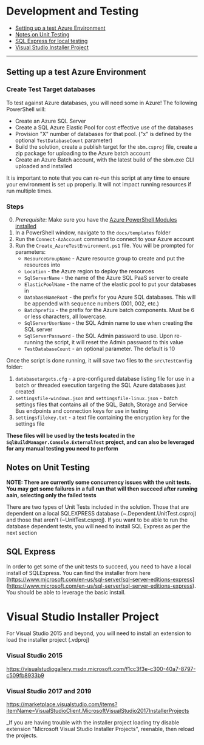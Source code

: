 # Development and Testing

- [Setting up a test Azure Environment](#setting-up-a-test-azure-environment)
- [Notes on Unit Testing](#notes-on-unit-testing)
- [SQL Express for local testing](#sql-express)
- [Visual Studio Installer Project](#Visual-studio-installer-project)

----

## Setting up a test Azure Environment

### Create Test Target databases

To test against Azure databases, you will need some in Azure! The following PowerShell will:

- Create an Azure SQL Server
- Create a SQL Azure Elastic Pool for cost effective use of the databases
- Provision "X" number of databases for that pool. ("x" is defined by the optional `TestDatabaseCount` parameter)
- Build the solution, create a publish target for the `sbm.csproj` file, create a zip package for uploading to the Azure batch account
- Create an Azure Batch account, with the latest build of the sbm.exe CLI uploaded and installed

It is important to note that you can re-run this script at any time to ensure your environment is set up properly. It will not impact running resources if run multiple times. 

### Steps

0. _Prerequisite_: Make sure you have the [Azure PowerShell Modules installed](https://docs.microsoft.com/en-us/powershell/azure/install-az-ps)
1. In a PowerShell window, navigate to the `docs/templates` folder
2. Run the `Connect-AzAccount` command to connect to your Azure account
3. Run the `Create_AzureTestEnvironment.ps1` file. You will be prompted for parameters:
    - `ResourceGroupName` - Azure resource group to create and put the resources into
    - `Location` - the Azure region to deploy the resources
    - `SqlServerName` - the name of the Azure SQL PaaS server to create
    - `ElasticPoolName` - the name of the elastic pool to put your databases in
    - `DatabaseNameRoot` - the prefix for you Azure SQL databases. This will be appended with sequence numbers (001, 002, etc.)
    - `Batchprefix` - the prefix for the Azure batch components. Must be 6 or less characters, all lowercase. 
    - `SqlServerUserName` - the SQL Admin name to use when creating the SQL server
    - `SqlServerPassword` - the SQL Admin password to use. Upon re-running the script, it will reset the Admin password to this value
    - `TestDatabaseCount` - an optional parameter. The default is 10

Once the script is done running, it will save two files to the `src\TestConfig` folder:

1. `databasetargets.cfg` - a pre-configured database listing file for use in a batch or threaded execution targeting the SQL Azure databases just created
2. `settingsfile-windows.json` and `settingsfile-linux.json` - batch settings files that contains all of the SQL, Batch, Storage and Service Bus endpoints and connection keys for use in testing
3. `settingsfilekey.txt` - a text file containing the encryption key for the settings file

**These files will be used by the tests located in the `SqlBuildManager.Console.ExternalTest` project, and can also be leveraged for any manual testing you need to perform**

## Notes on Unit Testing

**NOTE: There are currently some concurrency issues with the unit tests. You may get some failures in a full run that will then succeed after running aain, selecting only the failed tests** 

There are two types of Unit Tests included in the solution. Those that are dependent on a local SQLEXPRESS database (~.Dependent.UnitTest.csproj) and those that aren't (~UnitTest.csproj). If you want to be able to run the database dependent tests, you will need to install SQL Express as per the next section

## SQL Express

In order to get some of the unit tests to succeed, you need to have a local install of SQLExpress. You can find the installer from here [https://www.microsoft.com/en-us/sql-server/sql-server-editions-express] (https://www.microsoft.com/en-us/sql-server/sql-server-editions-express). You should be able to leverage the basic install.


# Visual Studio Installer Project
For Visual Studio 2015 and beyond, you will need to install an extension to load the installer project (.vdproj)

### Visual Studio 2015
https://visualstudiogallery.msdn.microsoft.com/f1cc3f3e-c300-40a7-8797-c509fb8933b9

### Visual Studio 2017 and 2019
https://marketplace.visualstudio.com/items?itemName=VisualStudioClient.MicrosoftVisualStudio2017InstallerProjects

_If you are having trouble with the installer project loading try disable extension "Microsoft Visual Studio Installer Projects", reenable, then reload the projects.
